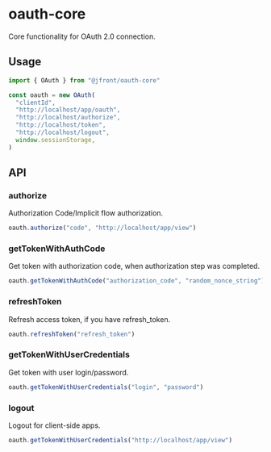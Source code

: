 # oauth-core

Core functionality for OAuth 2.0 connection.

## Usage

```js
import { OAuth } from "@jfront/oauth-core"

const oauth = new OAuth(
  "clientId",
  "http://localhost/app/oauth",
  "http://localhost/authorize",
  "http://localhost/token",
  "http://localhost/logout",
  window.sessionStorage,
)
```

## API

### authorize

Authorization Code/Implicit flow authorization.

```js
oauth.authorize("code", "http://localhost/app/view")
```

### getTokenWithAuthCode

Get token with authorization code, when authorization step was completed.

```js
oauth.getTokenWithAuthCode("authorization_code", "random_nonce_string")
```

### refreshToken

Refresh access token, if you have refresh_token.

```js
oauth.refreshToken("refresh_token")
```

### getTokenWithUserCredentials

Get token with user login/password.

```js
oauth.getTokenWithUserCredentials("login", "password")
```

### logout

Logout for client-side apps.

```js
oauth.getTokenWithUserCredentials("http://localhost/app/view")
```
